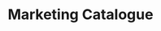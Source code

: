 ---
title: Marketing Catalogue
description: Layout design, Magazine design, Illustration
categories:
- MAGAZINE & BOOK
layout: portfolio_detail
background-class: portBgImg

porject_title: Marketing Catalogue
porject_subtitle: Layout design, Magazine design, Illustration
porject_apple_imglink: ""
porject_android_imglink: ""
project_detail: A marketing catalogue from Hashworks which shows the beauty of simplicity in design. This piece of art makes the reader flow through the pages with much ease because of its carefully designed layout structure and artworks. The colours, art work and layout have been designed perfectly to convey hashworks as a brand and as well as the theme they wanted to convey. 
whatWeDoList:
- Layout design
- Magazine design
- Illustration
img: "/assets/img/portfolio/Hashworks-Logo.svg"
imgContent:   Cover of the magazine.
img1: "/assets/img/portfolio/Logo_step 1.svg"
img2: "/assets/img/portfolio/Logo_step 2.svg"
img3: "/assets/img/portfolio/Logo_step 3.svg"

variation_img1: "/assets/img/portfolio/card 1.1.svg"
variation_img2: "/assets/img/portfolio/card 1.2.svg"
variation_img3: "/assets/img/portfolio/card 1.3.svg"
variation_img4: "/assets/img/portfolio/card 2.1.svg"
variation_img5: "/assets/img/portfolio/card 3.1.png"
---